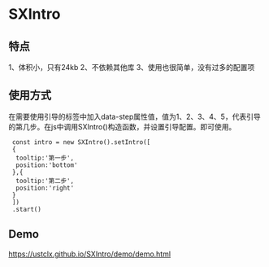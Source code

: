 # SXIntro
## 特点
1、体积小，只有24kb
2、不依赖其他库
3、使用也很简单，没有过多的配置项


## 使用方式
在需要使用引导的标签中加入data-step属性值，值为1、2、3、4、5，代表引导的第几步。在js中调用SXIntro()构造函数，并设置引导配置。即可使用。

```
 const intro = new SXIntro().setIntro([
 {
  tooltip:'第一步',
  position:'bottom'
 },{
  tooltip:'第二步',
  position:'right'
 }
 ])
 .start()
```


## Demo
https://ustclx.github.io/SXIntro/demo/demo.html
